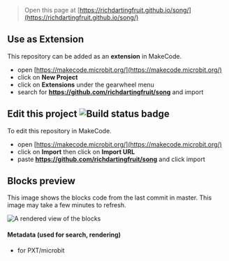 
> Open this page at [https://richdartingfruit.github.io/song/](https://richdartingfruit.github.io/song/)

## Use as Extension

This repository can be added as an **extension** in MakeCode.

* open [https://makecode.microbit.org/](https://makecode.microbit.org/)
* click on **New Project**
* click on **Extensions** under the gearwheel menu
* search for **https://github.com/richdartingfruit/song** and import

## Edit this project ![Build status badge](https://github.com/richdartingfruit/song/workflows/MakeCode/badge.svg)

To edit this repository in MakeCode.

* open [https://makecode.microbit.org/](https://makecode.microbit.org/)
* click on **Import** then click on **Import URL**
* paste **https://github.com/richdartingfruit/song** and click import

## Blocks preview

This image shows the blocks code from the last commit in master.
This image may take a few minutes to refresh.

![A rendered view of the blocks](https://github.com/richdartingfruit/song/raw/master/.github/makecode/blocks.png)

#### Metadata (used for search, rendering)

* for PXT/microbit
<script src="https://makecode.com/gh-pages-embed.js"></script><script>makeCodeRender("{{ site.makecode.home_url }}", "{{ site.github.owner_name }}/{{ site.github.repository_name }}");</script>
